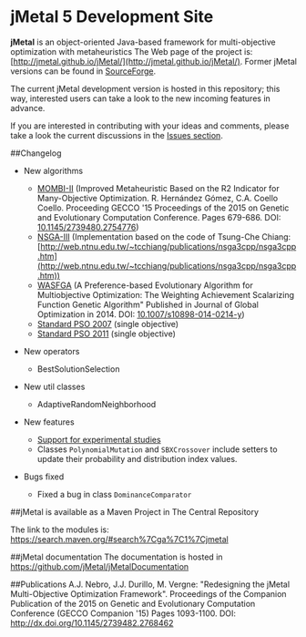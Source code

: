 # jMetal 5 Development Site

**jMetal** is an object-oriented Java-based framework for multi-objective optimization with metaheuristics
The Web page of the project is: [http://jmetal.github.io/jMetal/](http://jmetal.github.io/jMetal/). Former jMetal versions can be found in [SourceForge](http://jmetal.sourceforge.net).

The current jMetal development version is hosted in this repository; this way, interested users can take a look to
the new incoming features in advance.

If you are interested in contributing with your ideas and comments, please take a look the current discussions in the [Issues section](https://github.com/jMetal/jMetal/issues).

##Changelog
* New algorithms
  * [MOMBI-II](https://github.com/jMetal/jMetal/tree/master/jmetal-algorithm/src/main/java/org/uma/jmetal/algorithm/multiobjective/mombi) (Improved Metaheuristic Based on the R2 Indicator for Many-Objective Optimization. R. Hernández Gómez, C.A. Coello Coello. Proceeding GECCO '15 Proceedings of the 2015 on Genetic and Evolutionary Computation Conference. Pages 679-686. DOI: [10.1145/2739480.2754776](http://dx.doi.org/10.1145/2739480.2754776)) 
  * [NSGA-III](https://github.com/jMetal/jMetal/tree/master/jmetal-algorithm/src/main/java/org/uma/jmetal/algorithm/multiobjective/nsgaiii) (Implementation based on the code of Tsung-Che Chiang: [http://web.ntnu.edu.tw/~tcchiang/publications/nsga3cpp/nsga3cpp.htm](http://web.ntnu.edu.tw/~tcchiang/publications/nsga3cpp/nsga3cpp.htm))
  * [WASFGA](https://github.com/jMetal/jMetal/tree/master/jmetal-algorithm/src/main/java/org/uma/jmetal/algorithm/multiobjective/wasfga) (A Preference-based Evolutionary Algorithm for Multiobjective Optimization: The Weighting Achievement Scalarizing Function Genetic Algorithm" Published in Journal of Global Optimization in 2014. DOI: [10.1007/s10898-014-0214-y](http://dx.doi.org/10.1007/s10898-014-0214-y)) 
  * [Standard PSO 2007](https://github.com/jMetal/jMetal/tree/master/jmetal-algorithm/src/main/java/org/uma/jmetal/algorithm/singleobjective/particleswarmoptimization) (single objective)
  * [Standard PSO 2011](https://github.com/jMetal/jMetal/tree/master/jmetal-algorithm/src/main/java/org/uma/jmetal/algorithm/singleobjective/particleswarmoptimization) (single objective)

* New operators
  * BestSolutionSelection

* New util classes
  * AdaptiveRandomNeighborhood
 
* New features
  * [Support for experimental studies](https://github.com/jMetal/jMetal/tree/master/jmetal-exec/src/main/java/org/uma/jmetal/experiment)
  * Classes `PolynomialMutation` and `SBXCrossover` include setters to update their probability and distribution index values.

* Bugs fixed
  * Fixed a bug in class `DominanceComparator`

##jMetal is available as a Maven Project in The Central Repository

The link to the modules is: https://search.maven.org/#search%7Cga%7C1%7Cjmetal

##jMetal documentation
The documentation is hosted in https://github.com/jMetal/jMetalDocumentation

##Publications
A.J. Nebro, J.J. Durillo, M. Vergne: "Redesigning the jMetal Multi-Objective Optimization Framework". Proceedings of the Companion Publication of the 2015 on Genetic and Evolutionary Computation Conference (GECCO Companion '15) Pages 1093-1100. DOI: http://dx.doi.org/10.1145/2739482.2768462

<!--
####Code coverage (25th January 2015)

|Class % |Method %| Line % |
|--------|--------|--------|
|17,8% (48/ 270) |	16,8% (243/ 1443) |	13,4% (1199/ 8975)

-->

